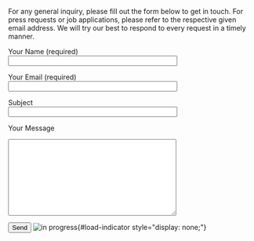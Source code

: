 For any general inquiry, please fill out the form below to get in touch. For press requests or job applications, please refer to the respective given email address. We will try our best to respond to every request in a timely manner.

<form id="contact-form" action="/formmail" method="post" markdown>
  Your Name (required)<br>
  <input type="text" name="name" value="" size="40" required aria-required="true">

  Your Email (required)<br>
  <input type="email" name="email" value="" size="40" required aria-required="true">

  Subject<br>
  <input type="text" name="subject" value="" size="40" required aria-required="true">

  Your Message<br>
  <textarea name="message" cols="40" rows="10" required aria-required="true"></textarea>

  <button type="submit">Send</button>
  ![in progress](/images/ajax-loader.gif){#load-indicator style="display: none;"}

  <p id="server-response"></p>
</form>

<script src="/js/jquery.form.min.js"></script>
<script src="/js/jquery.validate.min.js"></script>

<script>
  jQuery(function()
  {
    jQuery("#contact-form").validate();
    jQuery("#contact-form").ajaxForm({
      target: "#server-response",
      beforeSubmit: function()
      {
        jQuery("#load-indicator").show();
      },

      complete: function()
      {
        jQuery("#load-indicator").hide();
      },

      success: function()
      {
        jQuery("#server-response").removeClass("error");
      },

      error: function(xhr, status, error)
      {
        jQuery("#server-response").addClass("error").text(error);
      }
    });
  });
</script>
